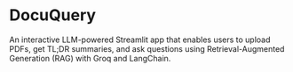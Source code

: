 # DocuQuery
 An interactive LLM-powered Streamlit app that enables users to upload PDFs, get TL;DR summaries, and ask questions using Retrieval-Augmented Generation (RAG) with Groq and LangChain.

